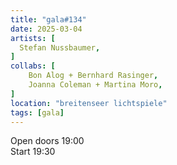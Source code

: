 ```yaml
---
title: "gala#134"
date: 2025-03-04
artists: [
  Stefan Nussbaumer,
]
collabs: [
	Bon Alog + Bernhard Rasinger,
 	Joanna Coleman + Martina Moro,
]
location: "breitenseer lichtspiele"
tags: [gala]
---
```

Open doors 19:00  
Start 19:30
